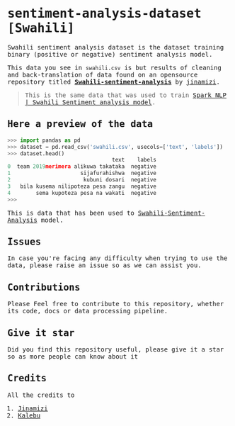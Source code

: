 <samp>

# sentiment-analysis-dataset [Swahili]

Swahili sentiment analysis dataset is the dataset training binary (positive or negative) sentiment analysis model.

This data you see in ```swahili.csv``` is but results of cleaning and back-translation of data found on an opensource repository titled [**Swahili-sentiment-analysis**](https://github.com/Jinamizi/Swahili-sentiment-analysis) by [jinamizi](https://github.com/Jinamizi/).

>This is the same data that was used to train [Spark NLP | Swahili Sentiment analysis model](https://nlp.johnsnowlabs.com/2021/12/29/classifierdl_xlm_roberta_sentiment_sw.html).

## Here a preview of the data

```python
>>> import pandas as pd
>>> dataset = pd.read_csv('swahili.csv', usecols=['text', 'labels'])
>>> dataset.head()
                                 text    labels
0  team 2019merimera alikuwa takataka  negative
1                      sijafurahishwa  negative
2                       kubuni dosari  negative
3   bila kusema nilipoteza pesa zangu  negative
4        sema kupoteza pesa na wakati  negative
>>>
```

This is data that has been used to [Swahili-Sentiment-Analysis](https://huggingface.co/spaces/neurotech/Swahili-sentiment-analysis) model.

## Issues

In case you're facing any difficulty when trying to use the data, please raise an issue so as we can assist you.

## Contributions

Please Feel free to contribute to this repository, whether its code, docs or data processing pipeline.

## Give it star

Did you find this repository useful, please give it a star so as more people can know about it

## Credits

All the credits  to

1. [Jinamizi](https://github.com/Jinamizi/)
2. [Kalebu](https://github.com/kalebu/)

</samp>
